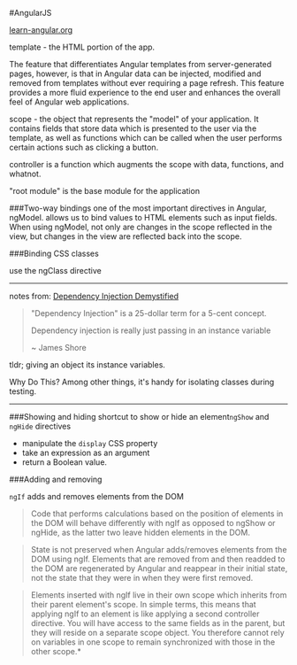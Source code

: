 #AngularJS

 [learn-angular.org](http://www.learn-angular.org/)
 
 template - the HTML portion of the app.
 
 The feature that differentiates Angular templates from server-generated pages, however, is that in Angular data can be injected, modified and removed from templates without ever requiring a page refresh. This feature provides a more fluid experience to the end user and enhances the overall feel of Angular web applications.

scope - the object that represents the "model" of your application. It contains fields that store data which is presented to the user via the template, as well as functions which can be called when the user performs certain actions such as clicking a button.

controller is a function which augments the scope with data, functions, and whatnot.

"root module" is the base module for the application

###Two-way bindings
one of the most important directives in Angular, ngModel. allows us to bind values to HTML elements such as input fields. When using ngModel, not only are changes in the scope reflected in the view, but changes in the view are reflected back into the scope.

###Binding CSS classes

use the ngClass directive

-----

notes from: [Dependency Injection Demystified](http://www.jamesshore.com/Blog/Dependency-Injection-Demystified.html)

>"Dependency Injection" is a 25-dollar term for a 5-cent concept.
>
>Dependency injection is really just passing in an instance variable
>
>~ James Shore

tldr; giving an object its instance variables.

Why Do This?
Among other things, it's handy for isolating classes during testing.

-----

###Showing and hiding
shortcut to show or hide an element`ngShow` and `ngHide` directives
	
* manipulate the `display` CSS property
* take an expression as an argument
* return a Boolean value.

###Adding and removing

`ngIf` adds and removes elements from the DOM
>Code that performs calculations based on the position of elements in the DOM will behave differently with ngIf as opposed to ngShow or ngHide, as the latter two leave hidden elements in the DOM.

>State is not preserved when Angular adds/removes elements from the DOM using ngIf. Elements that are removed from and then readded to the DOM are regenerated by Angular and reappear in their initial state, not the state that they were in when they were first removed.

>Elements inserted with ngIf live in their own scope which inherits from their parent element's scope. In simple terms, this means that applying ngIf to an element is like applying a second controller directive. You will have access to the same fields as in the parent, but they will reside on a separate scope object. You therefore cannot rely on variables in one scope to remain synchronized with those in the other scope.*